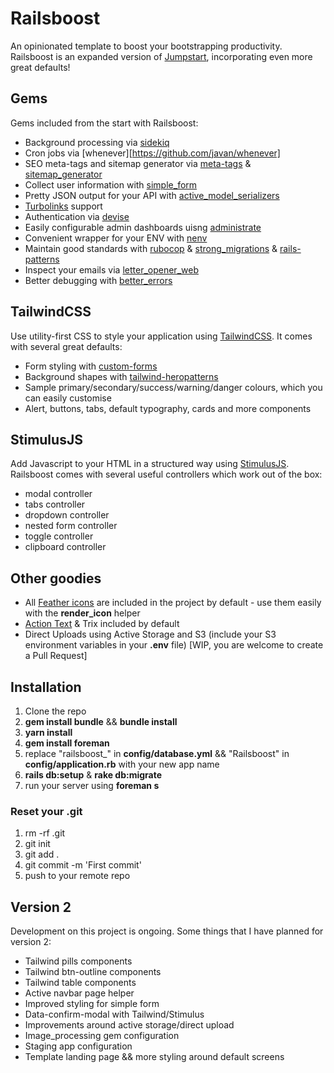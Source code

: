 # Railsboost

An opinionated template to boost your bootstrapping productivity. Railsboost is an expanded version of [Jumpstart](https://github.com/excid3/jumpstart), incorporating even more great defaults!

## Gems

Gems included from the start with Railsboost:

- Background processing via [sidekiq](https://github.com/mperham/sidekiq)
- Cron jobs via [whenever][https://github.com/javan/whenever]
- SEO meta-tags and sitemap generator via [meta-tags](https://github.com/kpumuk/meta-tags) & [sitemap_generator](https://github.com/kjvarga/sitemap_generator)
- Collect user information with [simple_form](https://github.com/plataformatec/simple_form)
- Pretty JSON output for your API with [active_model_serializers](https://github.com/rails-api/active_model_serializers)
- [Turbolinks](https://github.com/turbolinks/turbolinks) support
- Authentication via [devise](https://github.com/plataformatec/devise)
- Easily configurable admin dashboards uisng [administrate](https://github.com/thoughtbot/administrate)
- Convenient wrapper for your ENV with [nenv](https://github.com/e2/nenv)
- Maintain good standards with [rubocop](https://github.com/rubocop-hq/rubocop) & [strong_migrations](https://github.com/ankane/strong_migrations#adding-a-column-with-a-default-value) & [rails-patterns](https://github.com/Selleo/pattern)
- Inspect your emails via [letter_opener_web](https://github.com/fgrehm/letter_opener_web) 
- Better debugging with [better_errors](https://github.com/BetterErrors/better_errors)

## TailwindCSS

Use utility-first CSS to style your application using [TailwindCSS](https://tailwindcss.com/). It comes with several great defaults:

- Form styling with [custom-forms](https://github.com/tailwindcss/custom-forms)
- Background shapes with [tailwind-heropatterns](https://github.com/AndreaMinato/tailwind-heropatterns)
- Sample primary/secondary/success/warning/danger colours, which you can easily customise
- Alert, buttons, tabs, default typography, cards and more components

## StimulusJS

Add Javascript to your HTML in a structured way using [StimulusJS](https://stimulusjs.org/). Railsboost comes with several useful controllers which work out of the box:

- modal controller
- tabs controller
- dropdown controller
- nested form controller
- toggle controller
- clipboard controller

## Other goodies

- All [Feather icons](https://feathericons.com) are included in the project by default - use them easily with the **render_icon** helper
- [Action Text](https://edgeguides.rubyonrails.org/action_text_overview.html) & Trix included by default
- Direct Uploads using Active Storage and S3 (include your S3 environment variables in your **.env** file) [WIP, you are welcome to create a Pull Request]

## Installation

1. Clone the repo
2. **gem install bundle** && **bundle install**
3. **yarn install**
4. **gem install foreman**
5. replace "railsboost_" in **config/database.yml** && "Railsboost" in **config/application.rb** with your new app name 
6. **rails db:setup** & **rake db:migrate**
7. run your server using **foreman s**

### Reset your .git

1. rm -rf .git
2. git init
3. git add .
4. git commit -m 'First commit'
5. push to your remote repo

## Version 2

Development on this project is ongoing. Some things that I have planned for version 2:

- Tailwind pills components
- Tailwind btn-outline components
- Tailwind table components
- Active navbar page helper
- Improved styling for simple form
- Data-confirm-modal with Tailwind/Stimulus
- Improvements around active storage/direct upload
- Image_processing gem configuration
- Staging app configuration
- Template landing page && more styling around default screens